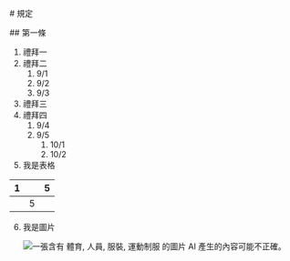 \# 規定

\#\# 第一條

1.  禮拜一
2.  禮拜二
    1.  9/1
    2.  9/2
    3.  9/3
3.  禮拜三
4.  禮拜四
    1.  9/4
    2.  9/5
        1.  10/1
        2.  10/2
5.  我是表格

| 1 |   | 5 |
|---|---|---|
|   | 5 |   |

6.  我是圖片

    ![一張含有 體育, 人員, 服裝, 運動制服 的圖片 AI 產生的內容可能不正確。](media/08ef3bae9ed95e358c82ace92b6e1c2e.png)
